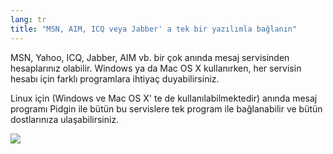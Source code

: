 ```yaml
---
lang: tr
title: "MSN, AIM, ICQ veya Jabber' a tek bir yazılımla bağlanın"
---
```


MSN, Yahoo, ICQ, Jabber, AIM vb. bir çok anında mesaj servisinden hesaplarınız olabilir. Windows ya da Mac OS X kullanırken, her servisin hesabı için farklı programlara ihtiyaç duyabilirsiniz.

Linux için (Windows ve Mac OS X' te de kullanılabilmektedir) anında mesaj programı Pidgin ile bütün bu servislere tek program ile bağlanabilir ve bütün dostlarınıza ulaşabilirsiniz.

<img src="Images/gaim_im_services.png" />

  
